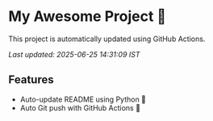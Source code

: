 # My Awesome Project 🚀

This project is automatically updated using GitHub Actions.

_Last updated: 2025-06-25 14:31:09 IST_

## Features
- Auto-update README using Python 🐍
- Auto Git push with GitHub Actions 🤖
